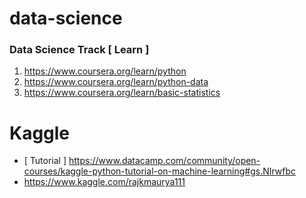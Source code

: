 # data-science

### Data Science Track [ Learn ]
1. https://www.coursera.org/learn/python
2. https://www.coursera.org/learn/python-data
3. https://www.coursera.org/learn/basic-statistics


# Kaggle
 - [ Tutorial ] https://www.datacamp.com/community/open-courses/kaggle-python-tutorial-on-machine-learning#gs.NIrwfbc
 - https://www.kaggle.com/rajkmaurya111
